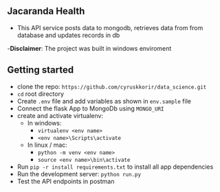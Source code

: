 ## Jacaranda Health

- This API service posts data to mongodb, retrieves data from from database and updates records in db

-**Disclaimer**: The project was built in windows enviroment

## Getting started

- clone the repo: `https://github.com/cyruskkorir/data_science.git`
- `cd` root directory
- Create `.env` file and add variables as shown in `env.sample` file
- Connect the flask App to MongoDb using `MONGO_URI`
- create and activate virtualenv:
  - In windows:
    - `virtualenv <env name>`
    - `<env name>\Scripts\activate`
  - In linux / mac:
    - `python -m venv <env name>`
    - `source <env name>\bin\activate`
- Run `pip -r install requirements.txt` to install all app dependencies
- Run the development server: `python run.py`
- Test the API endpoints in postman
